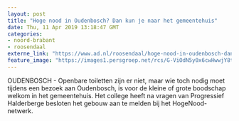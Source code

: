 ```yaml
---
layout: post
title: "Hoge nood in Oudenbosch? Dan kun je naar het gemeentehuis"
date: Thu, 11 Apr 2019 13:18:47 GMT
categories: 
- noord-brabant 
- roosendaal 
externe_link: "https://www.ad.nl/roosendaal/hoge-nood-in-oudenbosch-dan-kun-je-naar-het-gemeentehuis~a870e479/"
feature_image: "https://images1.persgroep.net/rcs/G-ViOdN5y0x6cwHwwjY8tZvZwXE/diocontent/75260347/_fitwidth/400/?appId=21791a8992982cd8da851550a453bd7f&quality=0.7"
---
```


OUDENBOSCH - Openbare toiletten zijn er niet, maar wie toch nodig moet tijdens een bezoek aan Oudenbosch, is voor de kleine of grote boodschap welkom in het gemeentehuis. Het college heeft na vragen van Progressief Halderberge besloten het gebouw aan te melden bij het HogeNood-netwerk.
